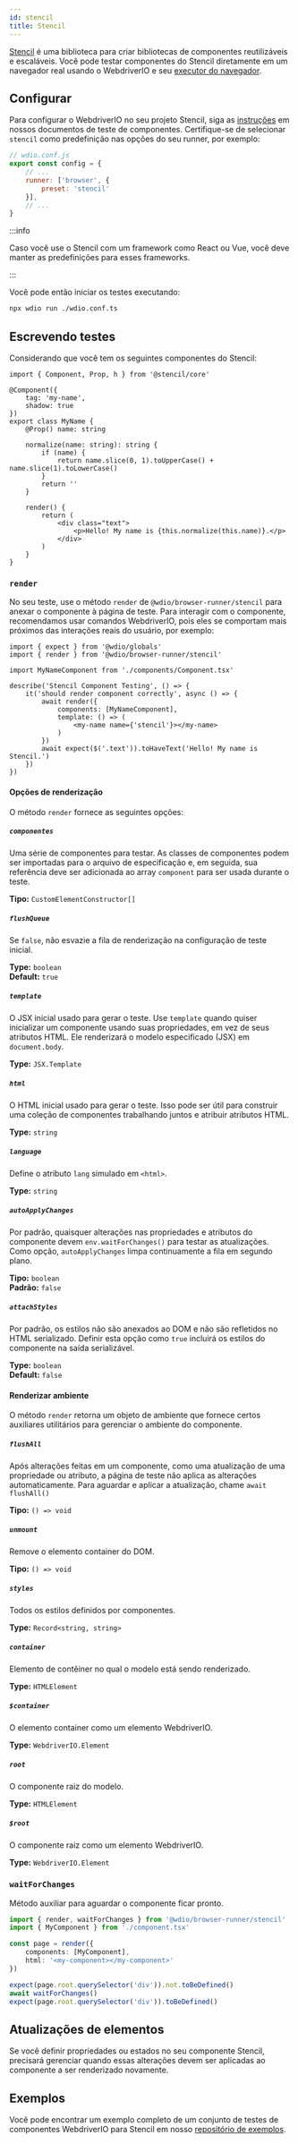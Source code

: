 ```yaml
---
id: stencil
title: Stencil
---
```


[Stencil](https://stenciljs.com/) é uma biblioteca para criar bibliotecas de componentes reutilizáveis ​​e escaláveis. Você pode testar componentes do Stencil diretamente em um navegador real usando o WebdriverIO e seu [executor do navegador](/docs/runner#browser-runner).

## Configurar

Para configurar o WebdriverIO no seu projeto Stencil, siga as [instruções](/docs/component-testing#set-up) em nossos documentos de teste de componentes. Certifique-se de selecionar `stencil` como predefinição nas opções do seu runner, por exemplo:

```js
// wdio.conf.js
export const config = {
    // ...
    runner: ['browser', {
        preset: 'stencil'
    }],
    // ...
}
```

:::info

Caso você use o Stencil com um framework como React ou Vue, você deve manter as predefinições para esses frameworks.

:::

Você pode então iniciar os testes executando:

```sh
npx wdio run ./wdio.conf.ts
```

## Escrevendo testes

Considerando que você tem os seguintes componentes do Stencil:

```tsx title="./components/Component.tsx"
import { Component, Prop, h } from '@stencil/core'

@Component({
    tag: 'my-name',
    shadow: true
})
export class MyName {
    @Prop() name: string

    normalize(name: string): string {
        if (name) {
            return name.slice(0, 1).toUpperCase() + name.slice(1).toLowerCase()
        }
        return ''
    }

    render() {
        return (
            <div class="text">
                <p>Hello! My name is {this.normalize(this.name)}.</p>
            </div>
        )
    }
}
```

### `render`

No seu teste, use o método `render` de `@wdio/browser-runner/stencil` para anexar o componente à página de teste. Para interagir com o componente, recomendamos usar comandos WebdriverIO, pois eles se comportam mais próximos das interações reais do usuário, por exemplo:

```tsx title="app.test.tsx"
import { expect } from '@wdio/globals'
import { render } from '@wdio/browser-runner/stencil'

import MyNameComponent from './components/Component.tsx'

describe('Stencil Component Testing', () => {
    it('should render component correctly', async () => {
        await render({
            components: [MyNameComponent],
            template: () => (
                <my-name name={'stencil'}></my-name>
            )
        })
        await expect($('.text')).toHaveText('Hello! My name is Stencil.')
    })
})
```

#### Opções de renderização

O método `render` fornece as seguintes opções:

##### `componentes`

Uma série de componentes para testar. As classes de componentes podem ser importadas para o arquivo de especificação e, em seguida, sua referência deve ser adicionada ao array `component` para ser usada durante o teste.

__Tipo:__ `CustomElementConstructor[]`<br />

##### `flushQueue`

Se `false`, não esvazie a fila de renderização na configuração de teste inicial.

__Type:__ `boolean`<br /> __Default:__ `true`

##### `template`

O JSX inicial usado para gerar o teste. Use `template` quando quiser inicializar um componente usando suas propriedades, em vez de seus atributos HTML. Ele renderizará o modelo especificado (JSX) em `document.body`.

__Type:__ `JSX.Template`

##### `html`

O HTML inicial usado para gerar o teste. Isso pode ser útil para construir uma coleção de componentes trabalhando juntos e atribuir atributos HTML.

__Type:__ `string`

##### `language`

Define o atributo `lang` simulado em `<html>`.

__Type:__ `string`

##### `autoApplyChanges`

Por padrão, quaisquer alterações nas propriedades e atributos do componente devem `env.waitForChanges()` para testar as atualizações. Como opção, `autoApplyChanges` limpa continuamente a fila em segundo plano.

__Tipo:__ `boolean`<br /> __Padrão:__ `false`

##### `attachStyles`

Por padrão, os estilos não são anexados ao DOM e não são refletidos no HTML serializado. Definir esta opção como `true` incluirá os estilos do componente na saída serializável.

__Type:__ `boolean`<br /> __Default:__ `false`

#### Renderizar ambiente

O método `render` retorna um objeto de ambiente que fornece certos auxiliares utilitários para gerenciar o ambiente do componente.

##### `flushAll`

Após alterações feitas em um componente, como uma atualização de uma propriedade ou atributo, a página de teste não aplica as alterações automaticamente. Para aguardar e aplicar a atualização, chame `await flushAll()`

__Tipo:__ `() => void`

##### `unmount`

Remove o elemento container do DOM.

__Tipo:__ `() => void`

##### `styles`

Todos os estilos definidos por componentes.

__Type:__ `Record<string, string>`

##### `container`

Elemento de contêiner no qual o modelo está sendo renderizado.

__Type:__ `HTMLElement`

##### `$container`

O elemento container como um elemento WebdriverIO.

__Type:__ `WebdriverIO.Element`

##### `root`

O componente raiz do modelo.

__Type:__ `HTMLElement`

##### `$root`

O componente raiz como um elemento WebdriverIO.

__Type:__ `WebdriverIO.Element`

### `waitForChanges`

Método auxiliar para aguardar o componente ficar pronto.

```ts
import { render, waitForChanges } from '@wdio/browser-runner/stencil'
import { MyComponent } from './component.tsx'

const page = render({
    components: [MyComponent],
    html: '<my-component></my-component>'
})

expect(page.root.querySelector('div')).not.toBeDefined()
await waitForChanges()
expect(page.root.querySelector('div')).toBeDefined()
```

## Atualizações de elementos

Se você definir propriedades ou estados no seu componente Stencil, precisará gerenciar quando essas alterações devem ser aplicadas ao componente a ser renderizado novamente.


## Exemplos

Você pode encontrar um exemplo completo de um conjunto de testes de componentes WebdriverIO para Stencil em nosso [repositório de exemplos](https://github.com/webdriverio/component-testing-examples/tree/main/stencil-component-starter).


